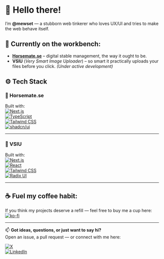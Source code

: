 # 👋 Hello there!

I’m **@mewset** — a stubborn web tinkerer who loves UX/UI and tries to make the web behave itself.

## 🧰 Currently on the workbench:
- **[Horsemate.se](https://horsemate.se)** – digital stable management, the way it ought to be.
- **VSIU** (*Very Smart Image Uploader*) – so smart it practically uploads your files before you click. *(Under active development)*

## ⚙️ Tech Stack

### 🐴 Horsemate.se
Built with:  
[![Next.js](https://img.shields.io/badge/Next.js-000000?style=for-the-badge&logo=nextdotjs&logoColor=white)](https://nextjs.org/)   
[![TypeScript](https://img.shields.io/badge/TypeScript-3178C6?style=for-the-badge&logo=typescript&logoColor=white)](https://www.typescriptlang.org/)  
[![Tailwind CSS](https://img.shields.io/badge/Tailwind_CSS-38B2AC?style=for-the-badge&logo=tailwind-css&logoColor=white)](https://tailwindcss.com/)  
[![shadcn/ui](https://img.shields.io/badge/shadcn%2Fui-000000?style=for-the-badge)](https://ui.shadcn.com/)  

---

### 📸 VSIU
Built with:  
[![Next.js](https://img.shields.io/badge/Next.js-000000?style=for-the-badge&logo=nextdotjs&logoColor=white)](https://nextjs.org/)  
[![React](https://img.shields.io/badge/React-20232A?style=for-the-badge&logo=react&logoColor=61DAFB)](https://react.dev/)  
[![Tailwind CSS](https://img.shields.io/badge/Tailwind_CSS-38B2AC?style=for-the-badge&logo=tailwind-css&logoColor=white)](https://tailwindcss.com/)  
[![Radix UI](https://img.shields.io/badge/Radix%20UI-000000?style=for-the-badge)](https://www.radix-ui.com/)  


---

## ☕ Fuel my coffee habit:
If you think my projects deserve a refill — feel free to buy me a cup here:  
[![ko-fi](https://ko-fi.com/img/githubbutton_sm.svg)](https://ko-fi.com/R6R21I53PD)

---

📫 **Got ideas, questions, or just want to say hi?**  
Open an issue, a pull request — or connect with me here:  

[![X](https://img.shields.io/badge/X-@mewset-1DA1F2?style=for-the-badge&logo=x)](https://x.com/mewset)  
[![LinkedIn](https://img.shields.io/badge/LinkedIn-Mattias%20Andersson-0077B5?style=for-the-badge&logo=linkedin)](https://www.linkedin.com/in/mattias-andersson-551a9048/)
